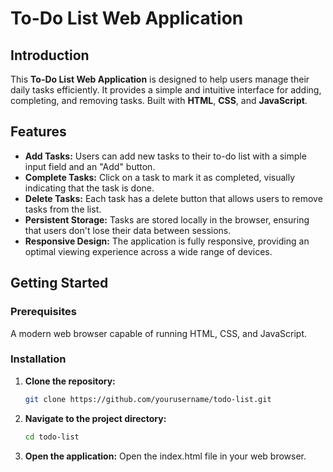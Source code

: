 # To-Do List Web Application

## Introduction
This **To-Do List Web Application** is designed to help users manage their daily tasks efficiently. It provides a simple and intuitive interface for adding, completing, and removing tasks. Built with **HTML**, **CSS**, and **JavaScript**.

## Features
- **Add Tasks:** Users can add new tasks to their to-do list with a simple input field and an "Add" button.
- **Complete Tasks:** Click on a task to mark it as completed, visually indicating that the task is done.
- **Delete Tasks:** Each task has a delete button that allows users to remove tasks from the list.
- **Persistent Storage:** Tasks are stored locally in the browser, ensuring that users don't lose their data between sessions.
- **Responsive Design:** The application is fully responsive, providing an optimal viewing experience across a wide range of devices.

## Getting Started

### Prerequisites
A modern web browser capable of running HTML, CSS, and JavaScript.

### Installation

1. **Clone the repository:**
   ```bash
   git clone https://github.com/yourusername/todo-list.git

2. **Navigate to the project directory:**
    ```bash
    cd todo-list
3. **Open the application:**
    Open the index.html file in your web browser.
